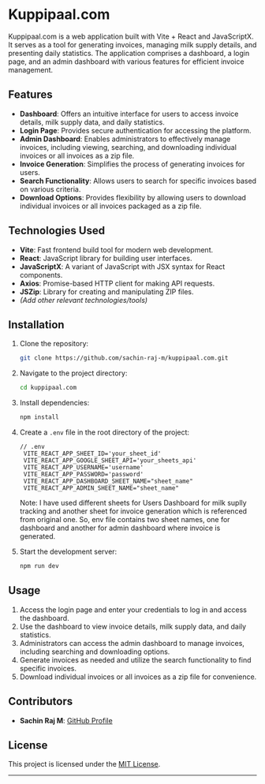 # Kuppipaal.com

Kuppipaal.com is a web application built with Vite + React and JavaScriptX. It serves as a tool for generating invoices, managing milk supply details, and presenting daily statistics. The application comprises a dashboard, a login page, and an admin dashboard with various features for efficient invoice management.

## Features

- **Dashboard**: Offers an intuitive interface for users to access invoice details, milk supply data, and daily statistics.
- **Login Page**: Provides secure authentication for accessing the platform.
- **Admin Dashboard**: Enables administrators to effectively manage invoices, including viewing, searching, and downloading individual invoices or all invoices as a zip file.
- **Invoice Generation**: Simplifies the process of generating invoices for users.
- **Search Functionality**: Allows users to search for specific invoices based on various criteria.
- **Download Options**: Provides flexibility by allowing users to download individual invoices or all invoices packaged as a zip file.

## Technologies Used

- **Vite**: Fast frontend build tool for modern web development.
- **React**: JavaScript library for building user interfaces.
- **JavaScriptX**: A variant of JavaScript with JSX syntax for React components.
- **Axios**: Promise-based HTTP client for making API requests.
- **JSZip**: Library for creating and manipulating ZIP files.
- *(Add other relevant technologies/tools)*

## Installation

1. Clone the repository:

   ```bash
   git clone https://github.com/sachin-raj-m/kuppipaal.com.git
   ```

2. Navigate to the project directory:

   ```bash
   cd kuppipaal.com
   ```

3. Install dependencies:

   ```bash
   npm install
   ```

4. Create a `.env` file in the root directory of the project:

   ```plaintext
   // .env
    VITE_REACT_APP_SHEET_ID='your_sheet_id'
    VITE_REACT_APP_GOOGLE_SHEET_API='your_sheets_api'
    VITE_REACT_APP_USERNAME='username'
    VITE_REACT_APP_PASSWORD='password'
    VITE_REACT_APP_DASHBOARD_SHEET_NAME="sheet_name"
    VITE_REACT_APP_ADMIN_SHEET_NAME="sheet_name"
   ```
    Note: I have used different sheets for Users Dashboard for milk suplly tracking and another sheet for invoice generation which is referenced from original one. So, env file contains two sheet names, one for dashboard and another for admin dashboard where invoice is generated.

5. Start the development server:

   ```bash
   npm run dev
   ```

## Usage

1. Access the login page and enter your credentials to log in and access the dashboard.
2. Use the dashboard to view invoice details, milk supply data, and daily statistics.
3. Administrators can access the admin dashboard to manage invoices, including searching and downloading options.
4. Generate invoices as needed and utilize the search functionality to find specific invoices.
5. Download individual invoices or all invoices as a zip file for convenience.

## Contributors

- **Sachin Raj M**: [GitHub Profile](https://github.com/sachin-raj-m)

## License

This project is licensed under the [MIT License](LICENSE).

---

